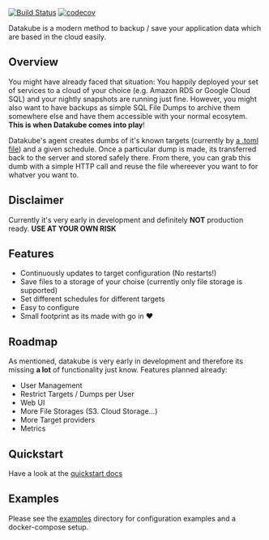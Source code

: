 [![Build Status](https://semaphoreci.com/api/v1/datakube/datakube/branches/master/badge.svg)](https://semaphoreci.com/datakube/datakube)
[![codecov](https://codecov.io/gh/datakube/datakube/branch/master/graph/badge.svg)](https://codecov.io/gh/datakube/datakube)

Datakube is a modern method to backup / save your application data which are based in the cloud easily.

## Overview
You might have already faced that situation: You happily deployed your set of services to a cloud of your choice 
(e.g. Amazon RDS or Google Cloud SQL) and your nightly snapshots are running just fine. However, you might also want to
have backups as simple SQL File Dumps to archive them somewhere else and have them accessible with your normal
ecosytem. **This is when Datakube comes into play**!

Datakube's agent creates dumbs of it's known targets (currently by [a .toml file](./examples/targets.toml))
and a given schedule. Once a particular dump is made, its transferred back to the server and stored safely there. From
there, you can grab this dumb with a simple HTTP call and reuse the file whereever you want to for whatver
you want to.

## Disclaimer
Currently it's very early in development and definitely **NOT** production ready. **USE AT YOUR OWN RISK**

## Features
- Continuously updates to target configuration (No restarts!)
- Save files to a storage of your choise (currently only file storage is supported)
- Set different schedules for different targets
- Easy to configure
- Small footprint as its made with go in :heart:

## Roadmap
As mentioned, datakube is very early in development and therefore its missing **a lot** of functionality just
know. Features planned already:

- User Management
- Restrict Targets / Dumps per User
- Web UI
- More File Storages (S3. Cloud Storage...)
- More Target providers
- Metrics

## Quickstart
Have a look at the [quickstart docs](./docs/quickstart.md)

## Examples
Please  see the [examples](./examples) directory for configuration examples and a docker-compose setup.